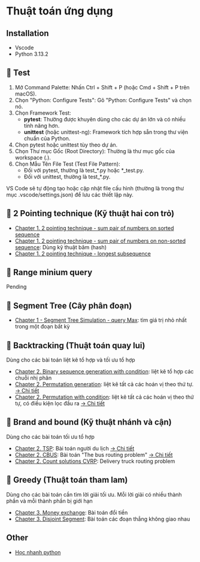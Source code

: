 # Thuật toán ứng dụng

## Installation
- Vscode
- Python 3.13.2

## 🧪 Test
1. Mở Command Palette: Nhấn Ctrl + Shift + P (hoặc Cmd + Shift + P trên macOS).
2. Chọn "Python: Configure Tests": Gõ "Python: Configure Tests" và chọn nó.
3. Chọn Framework Test: 
   - **pytest**: Thường được khuyên dùng cho các dự án lớn và có nhiều tính năng hơn.
   - **unittest** (hoặc unittest-ng): Framework tích hợp sẵn trong thư viện chuẩn của Python.
4. Chọn pytest hoặc unittest tùy theo dự án.
5. Chọn Thư mục Gốc (Root Directory): Thường là thư mục gốc của workspace (.).
6. Chọn Mẫu Tên File Test (Test File Pattern):
   - Đối với pytest, thường là test_*.py hoặc *_test.py.
   - Đối với unittest, thường là test_*.py.

VS Code sẽ tự động tạo hoặc cập nhật file cấu hình (thường là trong thư mục .vscode/settings.json) để lưu các thiết lập này.


## 🔹 2 Pointing technique (Kỹ thuật hai con trỏ)
- [Chapter 1. 2 pointing technique - sum pair of numbers on sorted sequence](https://hustack.soict.ai/programming-contest/student-view-contest-problem-detail/20251ttudchbs/2pointing1DarrayAsceding)
- [Chapter 1. 2 pointing technique - sum pair of numbers on non-sorted sequence](https://hustack.soict.ai/programming-contest/student-view-contest-problem-detail/20251ttudchbs/2pointing1DarraypairSumQ): Dùng kỹ thuật băm (hash)
- [Chapter 1. 2 pointing technique - longest subsequence](https://hustack.soict.ai/programming-contest/student-view-contest-problem-detail/20251ttudchbs/LONGEST_BOUNDED_MAXSEQ)


## 🔹 Range minium query 
Pending

## 🔹 Segment Tree (Cây phân đoạn)
- [Chapter 1 - Segment Tree Simulation - query Max](https://hustack.soict.ai/programming-contest/student-view-contest-problem-detail/20251ttudchbs/SEGMENT_TREE_SIM): tìm giá trị nhỏ nhất trong một đoạn bất kỳ


## 🔹 Backtracking (Thuật toán quay lui) 
Dùng cho các bài toán liệt kê tổ hợp và tối ưu tổ hợp
- [Chapter 2. Binary sequence generation with condition](https://hustack.soict.ai/programming-contest/student-view-contest-problem-detail/20251ttudchbs/BINARY_GEN_WITHOUT_CONSECUTIVE_11): liệt kê tổ hợp các chuỗi nhị phân
- [Chapter 2. Permutation generation](https://hustack.soict.ai/programming-contest/student-view-contest-problem-detail/20251ttudchbs/PERMUTATION_GEN): liệt kê tất cả các hoán vị theo thứ tự. [-> Chi tiết](./docs/permutation_generation.md)
- [Chapter 2. Permutation with condition](https://hustack.soict.ai/programming-contest/student-view-contest-problem-detail/20251ttudchbs/Midterm_20222-DSAL_1): liệt kê tất cả các hoán vị theo thứ tự, có điều kiện lọc đầu ra [-> Chi tiết](./docs/permutation_generation_with_condition.md) 

## 🔹 Brand and bound (Kỹ thuật nhánh và cận)
Dùng cho các bài toán tối ưu tổ hợp
- [Chapter 2. TSP](https://hustack.soict.ai/programming-contest/student-view-contest-problem-detail/20251ttudchbs/TSP): Bài toán người du lịch [-> Chi tiết](./docs/tsp.md)
- [Chapter 2. CBUS](https://hustack.soict.ai/programming-contest/student-view-contest-problem-detail/20251ttudchbs/CBUS): Bài toán "The bus routing problem" [-> Chi tiết](./src/cbus_brand_bound.py)
- [Chapter 2. Count solutions CVRP](https://hustack.soict.ai/programming-contest/student-view-contest-problem-detail/20251ttudchbs/countcvrp): Delivery truck routing problem


## 🔹 Greedy (Thuật toán tham lam)
Dùng cho các bài toán cần tìm lời giải tối ưu. 
Mỗi lời giải có nhiều thành phần và mỗi thành phần bị giới hạn

- [Chapter 3. Money exchange](https://hustack.soict.ai/programming-contest/student-view-contest-problem-detail/20251ttudchbs/moneyexchange): Bài toán đổi tiền 
- [Chapter 3. Disjoint Segment](https://hustack.soict.ai/programming-contest/student-view-contest-problem-detail/20251ttudchbs/DISJOINT_SEGMENT): Bài toán các đoạn thẳng không giao nhau


## Other
- [Học nhanh python](./docs/python.md)